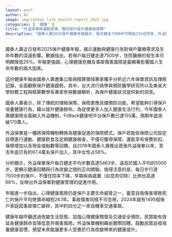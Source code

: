 ```yaml
---
layout: post
author: AI
image: img/cathay_life_health_report_2025.jpg
categories: [ '健康' ]
title: "外溢保單與運動習慣，雙向提升保戶健康與保障"
description: "國泰人壽2025保戶健康年報揭示，每日健走7500步可降低25%住院率，外溢保單導入健康促進機制，推動155萬人養成良好生活習慣。專家分析六年理賠數據，心理健康危機及事故傷害是主要壽命減損因素，外溢保單帶來行為正向改變並提供多重回饋。"
---
```

國泰人壽近日發布2025保戶健康年報，揭示運動與健康行為對保戶醫療需求及生命年數的深遠影響。數據指出，若保戶每日健走達7500步，住院醫療的發生率可明顯降低25%。年報更強調，心理健康危機及事故傷害風險是最顯著影響國人生命年數的兩大因素。

這份健康年報由國泰人壽邀集公衛與精算領域專家攜手分析近六年保單資訊及理賠記錄，全面觀察保戶健康趨勢。其中，台大流行病學與預防醫學研究所以及東吳大學財務工程與精算數學系專家參與數據解析，為保戶健康狀況提供新的洞見。

國泰人壽表示，除了傳統的理賠保障，保險更應具備預防功能，希望能夠引導保戶培養健康行為，藉以提升健康餘命。為促使更多人加入健康生活行列，今年國泰人壽健康險全面納入外溢機制，FitBack健康吧平台保戶數已達155萬，預期年底突破170萬人。

外溢保單是一種將保障機制轉換為健康促進的保險模式。保戶若能依保險公司設定目標進行運動、健康飲食及定期健康檢查，不僅可獲得保障，還能享有保費折扣、保障增加以及現金或點數等回饋，自2016年國泰人壽推出首張外溢保單以來，至去年底已有約67.4萬名保戶加入，其中女性占58%。

分析顯示，外溢保單保戶每日健走平均步數高達5463步，遠高於國人平均的5000步，更顯示健康回饋與行為改變之間的正向關聯。值得注意的是，每日步行達7500步的保戶，不僅住院率下降，早期疾病處置（如息肉切除）比例也高達66%，反映出外溢保單對健康管理的促進作用。

年報進一步指出，心理健康風險仍是保戶主要生命威脅之一，蓄意自我傷害導致死亡的保戶平均使壽命縮短26.1年。事故傷害同樣不可忽視，2024年就有1495個保戶家庭因事故傷亡破碎，其中約四分之一來自機車交通事故。

健康年報呼籲透過改變生活型態、加強心理健康關懷及交通安全預防，民眾能有效延長健康餘命並降低意外傷害風險。外溢保單機制藉由實際回饋，鼓勵民眾自發培養健康習慣，預望未來能讓更多人受惠於行為改變帶來的健康提升。